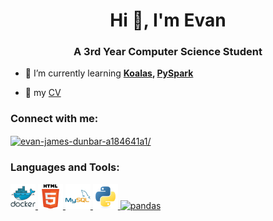 <h1 align="center">Hi 👋, I'm Evan</h1>
<h3 align="center">A 3rd Year Computer Science Student</h3>

- 🌱 I’m currently learning **[Koalas](https://koalas.readthedocs.io/en/latest/), [PySpark](https://spark.apache.org/docs/latest/api/python/index.html)**

- 📄 my [CV](https://drive.google.com/file/d/1oNdbDZCroZs7CU8Su9Qxp_3jSlqcT19m/view?usp=sharing)

<h3 align="left">Connect with me:</h3>
<p align="left">
<a href="https://www.linkedin.com/in/evan-dunbar-a184641a1/" target="blank"><img align="center" src="https://cdn.jsdelivr.net/npm/simple-icons@3.0.1/icons/linkedin.svg" alt="evan-james-dunbar-a184641a1/" height="30" width="40" /></a>
</p>

<h3 align="left">Languages and Tools:</h3>
<p align="left"><a href="https://www.docker.com/" target="_blank"> <img src="https://raw.githubusercontent.com/devicons/devicon/master/icons/docker/docker-original-wordmark.svg" alt="docker" width="40" height="40"/> </a> <a href="https://www.w3.org/html/" target="_blank"> <img src="https://raw.githubusercontent.com/devicons/devicon/master/icons/html5/html5-original-wordmark.svg" alt="html5" width="40" height="40"/> </a> <a href="https://www.mysql.com/" target="_blank"> <img src="https://raw.githubusercontent.com/devicons/devicon/master/icons/mysql/mysql-original-wordmark.svg" alt="mysql" width="40" height="40"/> </a> <a href="https://www.python.org" target="_blank"> <img src="https://raw.githubusercontent.com/devicons/devicon/master/icons/python/python-original.svg" alt="python" width="40" height="40"/> </a>
 <a href="https://pandas.pydata.org/" target="_blank"> <img src="https://pandas.pydata.org/static/img/pandas.svg" alt="pandas" width="40" height="40"/> </a></p>
